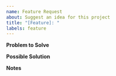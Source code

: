 ```yaml
---
name: Feature Request
about: Suggest an idea for this project
title: "[Feature]: "
labels: feature
---
```


**Problem to Solve**
<!-- A clear and concise description of the problem this feature request is trying to solve. -->

**Possible Solution**
<!-- A clear and concise description of what you want to happen. -->

**Notes**
<!-- Any additional context or information you feel may be relevant to the issue. -->
